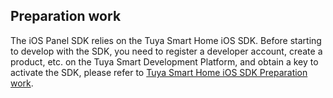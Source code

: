 ## Preparation work

The iOS Panel SDK relies on the Tuya Smart Home iOS SDK. Before starting to develop with the SDK, you need to register a developer account, create a product, etc. on the Tuya Smart Development Platform, and obtain a key to activate the SDK, please refer to [Tuya Smart Home iOS SDK Preparation work](https://tuyainc.github.io/tuyasmart_home_ios_sdk_doc/en/resource/Preparation.html).


